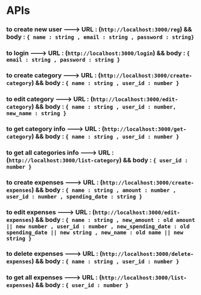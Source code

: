# APIs

### to create new user ---> URL : (`http://localhost:3000/reg`) && body : `{ name : string , email : string , password : string}`

### to login ---> URL : (`http://localhost:3000/login`) && body : `{ email : string , password : string }`

### to create category ---> URL : (`http://localhost:3000/create-category`) && body : `{ name : string , user_id : number }`

### to edit category ---> URL : (`http://localhost:3000/edit-category`) && body : `{ name : string , user_id : number, new_name : string }`

### to get category info ---> URL : (`http://localhost:3000/get-category`) && body : `{ name : string , user_id : number }`

### to get all categories info ---> URL : (`http://localhost:3000/list-category`) && body : `{ user_id : number }`

### to create expenses ---> URL : (`http://localhost:3000/create-expenses`) && body : `{ name : string , amount : number , user_id : number , spending_date : string }`

### to edit expenses ---> URL : (`http://localhost:3000/edit-expenses`) && body : `{ name : string , new_amount : old amount || new number , user_id : number , new_spending_date : old spending_date || new string , new_name : old name || new string }`

### to delete expenses ---> URL : (`http://localhost:3000/delete-expenses`) && body : `{ name : string , user_id : number }`

### to get all expenses ---> URL : (`http://localhost:3000/list-expenses`) && body : `{ user_id : number }`
